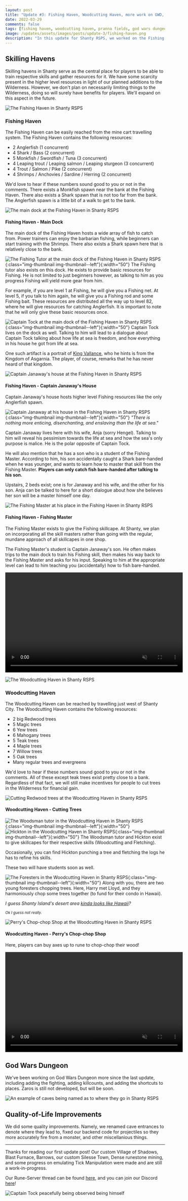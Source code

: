 ```yaml
---
layout: post
title: "Update #3: Fishing Haven, Woodcutting Haven, more work on GWD, and some QoL improvements "
date: 2022-03-29
comments: false
tags: [fishing haven, woodcutting haven, pranna fields, god wars dungeon, captain tock, captain janaway, fishing student, fishing master]
image: /updates/assets/images/posts/update-3/fishing-haven.png
description: "In this update for Shanty RSPS, we worked on the Fishing Haven, Woodcutting Haven, more work on GWD, and some QoL improvements."
---
```


## Skilling Havens

Skilling havens in Shanty serve as the central place for players to be able to train respective skills and gather resources for it. We have some scarcity present in the higher level resources in light of our planned additions to the Wilderness. However, we don't plan on necessarily limiting things to the Wilderness, doing so will surely have benefits for players. We'll expand on this aspect in the future.

![The Fishing Haven in Shanty RSPS](/updates/assets/images/posts/update-3/fishing-haven-map.png)

### Fishing Haven

The Fishing Haven can be easily reached from the mine cart travelling system. The Fishing Haven contains the following resources:
<!-- more -->
- 2 Anglerfish (1 concurrent)
- 4 Shark / Bass (2 concurrent)
- 5 Monkfish / Swordfish / Tuna (3 concurrent)
- 4 Leaping trout / Leaping salmon / Leaping sturgeon (3 concurrent)
- 4 Trout / Salmon / Pike (2 concurrent)
- 4 Shrimps / Anchovies / Sardine / Herring (2 concurrent)

We'd love to hear if these numbers sound good to you or not in the comments. There exists a Monkfish spawn near the bank at the Fishing Haven. There also exists a Shark spawn that is not too far from the bank. The Anglerfish spawn is a little bit of a walk to get to the bank.

![The main dock at the Fishing Haven in Shanty RSPS](/updates/assets/images/posts/update-3/fishing-haven.png)

#### Fishing Haven - Main Dock

The main dock of the Fishing Haven hosts a wide array of fish to catch from. Power trainers can enjoy the barbarian fishing, while beginners can start training with the Shrimps. There also exists a Shark spawn here that is relatively close to the bank.

![The Fishing Tutor at the main dock of the Fishing Haven in Shanty RSPS](/updates/assets/images/posts/update-3/fishing-tutor.png){:class="img-thumbnail img-thumbnail--left"}{:width="50"}
The Fishing tutor also exists on this dock. He exists to provide basic resources for Fishing. He is not limited to just beginners however, as talking to him as you progress Fishing will yield more gear from him.

For example, if you are level 1 at Fishing, he will give you a Fishing net. At level 5, if you talk to him again, he will give you a Fishing rod and some Fishing bait. These resources are distributed all the way up to level 82, where he will give resources for catching Anglerfish. It is important to note that he will only give these basic resources once.

![Captain Tock at the main dock of the Fishing Haven in Shanty RSPS](/updates/assets/images/posts/update-3/captain-tock.png){:class="img-thumbnail img-thumbnail--left"}{:width="50"}
Captain Tock lives on the dock as well. Talking to him will lead to a dialogue about Captain Tock talking about how life at sea is freedom, and how everything in his house he got from life at sea.

One such artifact is a portrait of [King Vallance][king-vallance], who he hints is from the Kingdom of Asgarnia. The player, of course, remarks that he has never heard of that kingdom.

![Captain Janaway's house at the Fishing Haven in Shanty RSPS](/updates/assets/images/posts/update-3/janaway-house.png)

#### Fishing Haven - Captain Janaway's House

Captain Janaway's house hosts higher level Fishing resources like the only Anglerfish spawn.

![Captain Janaway at his house in the Fishing Haven in Shanty RSPS](/updates/assets/images/posts/update-3/janaway.png){:class="img-thumbnail img-thumbnail--left"}{:width="50"}
*"There is nothing more enticing, disenchanting, and enslaving than the life at sea."*

Captain Janaway lives here with his wife, Anja (sorry Hengel). Talking to him will reveal his pessimism towards the life at sea and how the sea's only purpose is malice. He is the polar opposite of Captain Tock.

He will also mention that he has a son who is a student of the Fishing Master. According to him, his son accidentally caught a Shark bare-handed when he was younger, and wants to learn how to master that skill from the Fishing Master. **Players can only catch fish bare-handed after talking to his son.**

Upstairs, 2 beds exist; one is for Janaway and his wife, and the other for his son. Anja can be talked to here for a short dialogue about how she believes her son will be a master himself one day.

![The Fishing Master at his place in the Fishing Haven in Shanty RSPS](/updates/assets/images/posts/update-3/fishing-master-place.png)

#### Fishing Haven - Fishing Master

The Fishing Master exists to give the Fishing skillcape. At Shanty, we plan on incorporating all the skill masters rather than going with the regular, mundane approach of all skillcapes in one shop.

The Fishing Master's student is Captain Janaway's son. He often makes trips to the main dock to train his Fishing skill, then makes his way back to the Fishing Master and asks for his input. Speaking to him at the appropriate level can lead to him teaching you (accidentally) how to fish bare-handed.

<video width="560" height="315" controls muted autoplay >
<source src="/updates/assets/images/posts/update-3/fishing-student-scene.webm" type='video/webm; codecs="vp8, vorbis"'>
</video>

![The Woodcutting Haven in Shanty RSPS](/updates/assets/images/posts/update-3/woodcutting-haven.gif)

### Woodcutting Haven

The Woodcutting Haven can be reached by travelling just west of Shanty City. The Woodcutting Haven contains the following resources:

- 2 big Redwood trees
- 5 Magic trees
- 6 Yew trees 
- 6 Mahogany trees 
- 5 Teak trees 
- 4 Maple trees 
- 7 Willow trees 
- 5 Oak trees 
- Many regular trees and evergreens

We'd love to hear if these numbers sound good to you or not in the comments. All of these except teak trees exist pretty close to a bank. Regardless of that fact, we will still make incentives for people to cut trees in the Wilderness for financial gain.

![Cutting Redwood trees at the Woodcutting Haven in Shanty RSPS](/updates/assets/images/posts/update-3/redwood-trees.gif)

#### Woodcutting Haven - Cutting Trees

![The Woodsman tutor in the Woodcutting Haven in Shanty RSPS](/updates/assets/images/posts/update-3/woodsman-tutor.png){:class="img-thumbnail img-thumbnail--left"}{:width="50"}
![Hickton in the Woodcutting Haven in Shanty RSPS](/updates/assets/images/posts/update-3/hickton.png){:class="img-thumbnail img-thumbnail--left"}{:width="50"}
The Woodsman tutor and Hickton exist to give skillcapes for their respective skills (Woodcutting and Fletching).

Occasionally, you can find Hickton punching a tree and fletching the logs he has to refine his skills.

These two will have students soon as well.

![The Foresters in the Woodcutting Haven in Shanty RSPS](/updates/assets/images/posts/update-3/forester.png){:class="img-thumbnail img-thumbnail--left"}{:width="50"}
Along with you, there are two young foresters chopping trees. Here, Harry met Lloyd, and they harmoniously chop some trees together (to fund for their condo in Hawaii).

*I guess Shanty Island's desert area [kinda looks like Hawaii][hawaii]?*

<sub>*Ok I guess not really.*</sub>

![Perry's Chop-chop Shop at the Woodcutting Haven in Shanty RSPS](/updates/assets/images/posts/update-3/perry-shop.png)

#### Woodcutting Haven - Perry's Chop-chop Shop

Here, players can buy axes up to rune to chop-chop their wood!

<video width="560" height="315" controls muted autoplay >
<source src="/updates/assets/images/posts/update-3/god-wars-fighting.webm" type='video/webm; codecs="vp8, vorbis"'>
</video>

## God Wars Dungeon

We've been working on God Wars Dungeon more since the last update, including adding the fighting, adding killcounts, and adding the shortcuts to places. Zaros is still not developed, but will be soon.

![An example of caves being named as to where they go in Shanty RSPS](/updates/assets/images/posts/update-3/named-objects.gif)

## Quality-of-Life Improvements

We did some quality improvements. Namely, we renamed cave entrances to denote where they lead to, fixed our backend code for projectiles so they more accurately fire from a monster, and other miscellanious things.

___

Thanks for reading our first update post! Our custom Village of Shadows, Blast Furnace, Barrows, our custom Silesse Town, Dense runestone mining, and some progress on emulating Tick Manipulation were made and are still a work-in-progress.

Our Rune-Server thread can be found [here][rune-server], and you can join our Discord [here][discord]!

![Captain Tock peacefully being observed being himself](/updates/assets/images/posts/update-3/captain-tock-scene.gif)

[king-vallance]: https://oldschool.runescape.wiki/w/King_Vallance "King Vallance in OldSchool RuneScape"
[hawaii]: https://i.imgur.com/zUucJOw.png "An attempt at showing how Shanty Island looks like Hawaii (kinda)"
[rune-server]: https://www.rune-server.ee/runescape-development/rs2-server/projects/701423-shanty.html#post5763317 "Shanty RSPS - Rune-Server"
[discord]: http://seashanty2.com/ "Shanty RSPS Discord"
